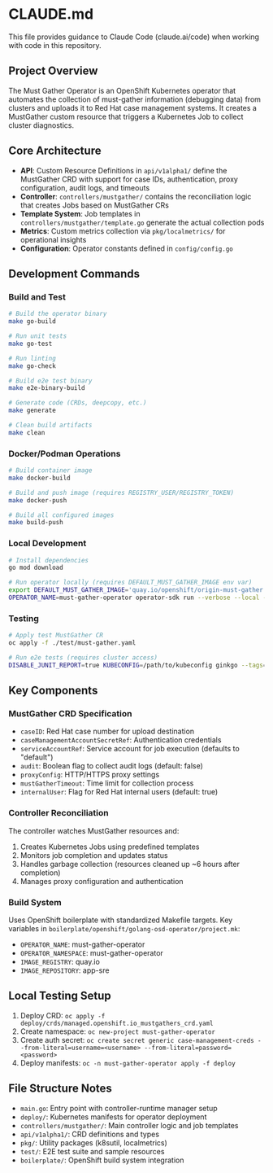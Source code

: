 # CLAUDE.md

This file provides guidance to Claude Code (claude.ai/code) when working with code in this repository.

## Project Overview

The Must Gather Operator is an OpenShift Kubernetes operator that automates the collection of must-gather information (debugging data) from clusters and uploads it to Red Hat case management systems. It creates a MustGather custom resource that triggers a Kubernetes Job to collect cluster diagnostics.

## Core Architecture

- **API**: Custom Resource Definitions in `api/v1alpha1/` define the MustGather CRD with support for case IDs, authentication, proxy configuration, audit logs, and timeouts
- **Controller**: `controllers/mustgather/` contains the reconciliation logic that creates Jobs based on MustGather CRs
- **Template System**: Job templates in `controllers/mustgather/template.go` generate the actual collection pods
- **Metrics**: Custom metrics collection via `pkg/localmetrics/` for operational insights
- **Configuration**: Operator constants defined in `config/config.go`

## Development Commands

### Build and Test
```bash
# Build the operator binary
make go-build

# Run unit tests
make go-test

# Run linting
make go-check

# Build e2e test binary
make e2e-binary-build

# Generate code (CRDs, deepcopy, etc.)
make generate

# Clean build artifacts
make clean
```

### Docker/Podman Operations
```bash
# Build container image
make docker-build

# Build and push image (requires REGISTRY_USER/REGISTRY_TOKEN)
make docker-push

# Build all configured images
make build-push
```

### Local Development
```bash
# Install dependencies
go mod download

# Run operator locally (requires DEFAULT_MUST_GATHER_IMAGE env var)
export DEFAULT_MUST_GATHER_IMAGE='quay.io/openshift/origin-must-gather:latest'
OPERATOR_NAME=must-gather-operator operator-sdk run --verbose --local --namespace ''
```

### Testing
```bash
# Apply test MustGather CR
oc apply -f ./test/must-gather.yaml

# Run e2e tests (requires cluster access)
DISABLE_JUNIT_REPORT=true KUBECONFIG=/path/to/kubeconfig ginkgo --tags=osde2e -v test/e2e
```

## Key Components

### MustGather CRD Specification
- `caseID`: Red Hat case number for upload destination
- `caseManagementAccountSecretRef`: Authentication credentials
- `serviceAccountRef`: Service account for job execution (defaults to "default")
- `audit`: Boolean flag to collect audit logs (default: false)
- `proxyConfig`: HTTP/HTTPS proxy settings
- `mustGatherTimeout`: Time limit for collection process
- `internalUser`: Flag for Red Hat internal users (default: true)

### Controller Reconciliation
The controller watches MustGather resources and:
1. Creates Kubernetes Jobs using predefined templates
2. Monitors job completion and updates status
3. Handles garbage collection (resources cleaned up ~6 hours after completion)
4. Manages proxy configuration and authentication

### Build System
Uses OpenShift boilerplate with standardized Makefile targets. Key variables in `boilerplate/openshift/golang-osd-operator/project.mk`:
- `OPERATOR_NAME`: must-gather-operator
- `OPERATOR_NAMESPACE`: must-gather-operator
- `IMAGE_REGISTRY`: quay.io
- `IMAGE_REPOSITORY`: app-sre

## Local Testing Setup

1. Deploy CRD: `oc apply -f deploy/crds/managed.openshift.io_mustgathers_crd.yaml`
2. Create namespace: `oc new-project must-gather-operator`
3. Create auth secret: `oc create secret generic case-management-creds --from-literal=username=<username> --from-literal=password=<password>`
4. Deploy manifests: `oc -n must-gather-operator apply -f deploy`

## File Structure Notes

- `main.go`: Entry point with controller-runtime manager setup
- `deploy/`: Kubernetes manifests for operator deployment
- `controllers/mustgather/`: Main controller logic and job templates
- `api/v1alpha1/`: CRD definitions and types
- `pkg/`: Utility packages (k8sutil, localmetrics)
- `test/`: E2E test suite and sample resources
- `boilerplate/`: OpenShift build system integration